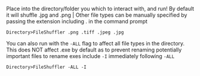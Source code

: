Place into the directory/folder you which to interact with, and run!
By default it will shuffle .jpg and .png | Other file types can be manually specified by passing the extension including . in the command prompt

`Directory>FileShuffler .png .tiff .jpeg .jpg`

You can also run with the `-ALL` flag to affect all file types in the directory. This does NOT affect .exe by default as to prevent renaming potentially important files
to rename exes include `-I` immediately following `-ALL`

`Directory>FileShuffler -ALL -I`
